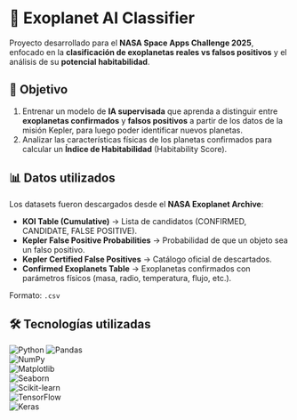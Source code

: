 # 🌌 Exoplanet AI Classifier  

Proyecto desarrollado para el **NASA Space Apps Challenge 2025**, enfocado en la **clasificación de exoplanetas reales vs falsos positivos** y el análisis de su **potencial habitabilidad**.  

## 🚀 Objetivo  
1. Entrenar un modelo de **IA supervisada** que aprenda a distinguir entre **exoplanetas confirmados** y **falsos positivos** a partir de los datos de la misión Kepler, para luego poder identificar nuevos planetas.  
2. Analizar las características físicas de los planetas confirmados para calcular un **Índice de Habitabilidad** (Habitability Score).  

## 📊 Datos utilizados  
Los datasets fueron descargados desde el **NASA Exoplanet Archive**:  

- **KOI Table (Cumulative)** → Lista de candidatos (CONFIRMED, CANDIDATE, FALSE POSITIVE).  
- **Kepler False Positive Probabilities** → Probabilidad de que un objeto sea un falso positivo.  
- **Kepler Certified False Positives** → Catálogo oficial de descartados.  
- **Confirmed Exoplanets Table** → Exoplanetas confirmados con parámetros físicos (masa, radio, temperatura, flujo, etc.).  

Formato: `.csv`  

## 🛠️ Tecnologías utilizadas  

![Python](https://img.shields.io/badge/Python-FFD43B?style=for-the-badge&logo=python&logoColor=blue)
![Pandas](https://img.shields.io/badge/Pandas-2C2D72?style=for-the-badge&logo=pandas&logoColor=white)  
![NumPy](https://img.shields.io/badge/Numpy-777BB4?style=for-the-badge&logo=numpy&logoColor=white)  
![Matplotlib](https://img.shields.io/badge/Plotly-239120?style=for-the-badge&logo=plotly&logoColor=white)  
![Seaborn](https://img.shields.io/badge/Seaborn-Stats%20Plots-3776AB?logo=python&logoColor=white)  
![Scikit-learn](https://img.shields.io/badge/scikit_learn-F7931E?style=for-the-badge&logo=scikit-learn&logoColor=white)  
![TensorFlow](https://img.shields.io/badge/TensorFlow-FF6F00?style=for-the-badge&logo=TensorFlow&logoColor=white)  
![Keras](https://img.shields.io/badge/Keras-FF0000?style=for-the-badge&logo=keras&logoColor=white)  
